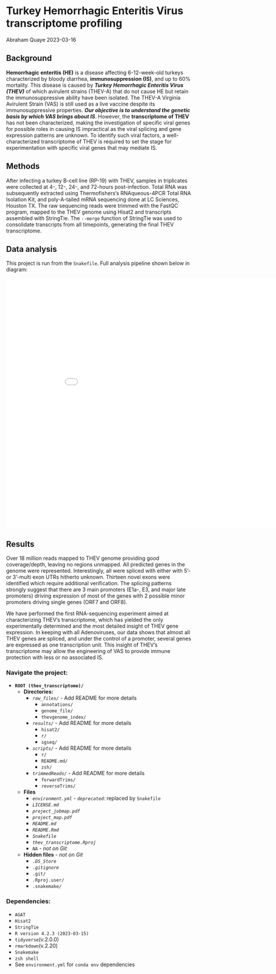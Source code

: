 Turkey Hemorrhagic Enteritis Virus transcriptome profiling
================
Abraham Quaye
2023-03-16

<style type="text/css">
body {
    <!-- background-color: #262626; -->
    <!-- color: white; -->
    font-size: 2vw
}
</style>
<!-- # THEV transcriptome studies -->

## Background

**Hemorrhagic enteritis (HE)** is a disease affecting 6-12-week-old
turkeys characterized by bloody diarrhea, **immunosuppression (IS)**,
and up to 60% mortality. This disease is caused by ***Turkey Hemorrhagic
Enteritis Virus (THEV)*** of which avirulent strains (THEV-A) that do
not cause HE but retain the immunosuppressive ability have been
isolated. The THEV-A Virginia Avirulent Strain (VAS) is still used as a
live vaccine despite its immunosuppressive properties. ***Our objective
is to understand the genetic basis by which VAS brings about IS***.
However, the **transcriptome of THEV** has not been characterized,
making the investigation of specific viral genes for possible roles in
causing IS impractical as the viral splicing and gene expression
patterns are unknown. To identify such viral factors, a
well-characterized transcriptome of THEV is required to set the stage
for experimentation with specific viral genes that may mediate IS.

## Methods

After infecting a turkey B-cell line (RP-19) with THEV, samples in
triplicates were collected at 4-, 12-, 24-, and 72-hours post-infection.
Total RNA was subsequently extracted using Thermofishers’s
RNAqueous-4PCR Total RNA Isolation Kit, and poly-A-tailed mRNA
sequencing done at LC Sciences, Houston TX. The raw sequencing reads
were trimmed with the FastQC program, mapped to the THEV genome using
Hisat2 and transcripts assembled with StringTie. The `--merge` function
of StringTie was used to consolidate transcripts from all timepoints,
generating the final THEV transcriptome.

## Data analysis

This project is run from the `Snakefile`. Full analysis pipeline shown
below in diagram:

<embed src="./project_map.pdf" width="920" height="680" />

## Results

Over 18 million reads mapped to THEV genome providing good
coverage/depth, leaving no regions unmapped. All predicted genes in the
genome were represented. Interestingly, all were spliced with either
with 5’- or 3’-multi exon UTRs hitherto unknown. Thirteen novel exons
were identified which require additional verification. The splicing
patterns strongly suggest that there are 3 main promoters (E1a-, E3, and
major late promoters) driving expression of most of the genes with 2
possible minor promoters driving single genes (ORF7 and ORF8).

We have performed the first RNA-sequencing experiment aimed at
characterizing THEV’s transcriptome, which has yielded the only
experimentally determined and the most detailed insight of THEV gene
expression. In keeping with all Adenoviruses, our data shows that almost
all THEV genes are spliced, and under the control of a promoter, several
genes are expressed as one transcription unit. This insight of THEV’s
transcriptome may allow the engineering of VAS to provide immune
protection with less or no associated IS.

### Navigate the project:

- **`ROOT (thev_transcriptome)/`**
  - **Directories:**
    - *`raw_files/`* - Add README for more details
      - `annotations/`
      - `genome_file/`
      - `thevgenome_index/`
    - *`results/`* - Add README for more details
      - `hisat2/`
      - `r/`
      - `sgseq/`
    - *`scripts/`* - Add README for more details
      - `r/`
      - `README.md/`
      - `zsh/`
    - *`trimmedReads/`* - Add README for more details
      - `forwardTrims/`
      - `reverseTrims/`
  - **Files**
    - *`environment.yml`* - *`deprecated`*: replaced by `Snakefile`
    - *`LICENSE.md`*
    - *`project_jobmap.pdf`*
    - *`project_map.pdf`*
    - *`README.md`*
    - *`README.Rmd`*
    - *`Snakefile`*
    - *`thev_transcriptome.Rproj`*
    - *`NA`* - *not on Git*
  - **Hidden files** - *not on Git*
    - *`.DS_Store`*
    - *`.gitignore`*
    - `.git/`
    - `.Rproj.user/`
    - `.snakemake/`

### Dependencies:

- `AGAT`
- `Hisat2`
- `StringTie`
- `R version 4.2.3 (2023-03-15)`
- `tidyverse`(v.2.0.0)
- `rmarkdown`(v.2.20)
- `Snakemake`
- `zsh shell`
- See `environment.yml` for `conda env` dependencies
